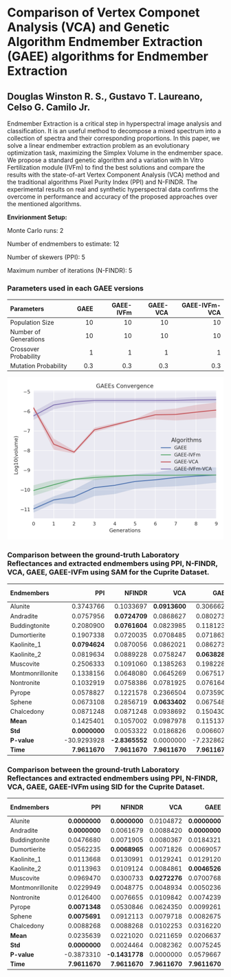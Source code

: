 # Comparison of Vertex Componet Analysis (VCA) and Genetic Algorithm Endmember Extraction (GAEE) algorithms for Endmember Extraction

## Douglas Winston R. S., Gustavo T. Laureano, Celso G. Camilo Jr.

Endmember Extraction is a critical step in hyperspectral image analysis and classification. It is an useful method to decompose a mixed spectrum into a collection of spectra and their corresponding proportions. In this paper, we solve a linear endmember extraction problem as an evolutionary optimization task, maximizing the Simplex Volume in the endmember space. We propose a standard genetic algorithm and a variation with In Vitro Fertilization module (IVFm) to find the best solutions and compare the results with the state-of-art Vertex Component Analysis (VCA) method and the traditional algorithms Pixel Purity Index (PPI) and N-FINDR. The experimental results on real and synthetic hyperspectral data confirms the overcome in performance and accuracy of the proposed approaches over the mentioned algorithms.

**Envirionment Setup:**

Monte Carlo runs: 2 

Number of endmembers to estimate: 12 

Number of skewers (PPI): 5 

Maximum number of iterations (N-FINDR): 5 

### Parameters used in each GAEE versions

| Parameters            |   GAEE |   GAEE-IVFm |   GAEE-VCA |   GAEE-IVFm-VCA |
|:----------------------|-------:|------------:|-----------:|----------------:|
| Population Size       |   10   |        10   |       10   |            10   |
| Number of Generations |   10   |        10   |       10   |            10   |
| Crossover Probability |    1   |         1   |        1   |             1   |
| Mutation Probability  |    0.3 |         0.3 |        0.3 |             0.3 |

![alt text](Convergence.png)

### Comparison between the ground-truth Laboratory Reflectances and extracted endmembers using PPI, N-FINDR, VCA, GAEE, GAEE-IVFm using SAM for the Cuprite Dataset.

| Endmembers       |         PPI |     NFINDR |       VCA |       GAEE |   GAEE-IVFm |   GAEE-VCA |   GAEE-IVFm-VCA |
|:-----------------|------------:|-----------:|----------:|-----------:|------------:|-----------:|----------------:|
| Alunite          |   0.3743766 |  0.1033697 | **0.0913600** |  0.3066626 |   0.2826150 |  0.0926313 |       0.0926313 |
| Andradite        |   0.0757956 |  **0.0724709** | 0.0868627 |  0.0802739 |   0.0862870 |  0.1644978 |       0.0752234 |
| Buddingtonite    |   0.2080900 |  **0.0761604** | 0.0823985 |  0.1181232 |   0.0874055 |  0.1193060 |       0.1602123 |
| Dumortierite     |   0.1907338 |  0.0720035 | 0.0708485 |  0.0718638 |   0.0899484 |  **0.0706448** |       **0.0706448** |
| Kaolinite_1      |   **0.0794624** |  0.0870056 | 0.0862021 |  0.0862734 |   0.0873382 |  0.0869072 |       0.0870058 |
| Kaolinite_2      |   0.0819634 |  0.0889228 | 0.0758247 |  **0.0638283** |   0.0732192 |  0.0730934 |       0.0861069 |
| Muscovite        |   0.2506333 |  0.1091060 | 0.1385263 |  0.1982286 |   0.1873132 |  0.1578801 |       **0.1091057** |
| Montmonrillonite |   0.1338156 |  0.0648080 | 0.0645269 |  0.0675177 |   **0.0617503** |  0.0646271 |       0.0646271 |
| Nontronite       |   0.1032919 |  0.0758386 | 0.0781925 |  0.0761649 |   **0.0729433** |  0.0797374 |       0.0779097 |
| Pyrope           |   0.0578827 |  0.1221578 | 0.2366504 |  0.0735907 |   **0.0509429** |  0.2377895 |       0.1217895 |
| Sphene           |   0.0673108 |  0.2856719 | **0.0633402** |  0.0675483 |   0.0959046 |  0.0770255 |       0.0640268 |
| Chalcedony       |   0.0871248 |  0.0871248 | 0.0938692 |  0.1504308 |   0.1512674 |  0.0919706 |       **0.0752052** |
| **Mean**         |   0.1425401 |  0.1057002 | 0.0987978 |  0.1151371 |   0.1135220 |  0.1141871 |       **0.0924109** |
| **Std**          |   **0.0000000** |  0.0053322 | 0.0186826 |  0.0066076 |   0.0067262 |  0.0182891 |       0.0132894 |
| **P-value**      | -30.9293928 | **-2.8365552** | 0.0000000 | -7.2328626 |  -4.5080643 | -3.2551426 |       2.5756814 |
| **Time**         |   **7.9611670** |  **7.9611670** | **7.9611670** |  **7.9611670** |   **7.9611670** |  **7.9611670** |       **7.9611670** |

### Comparison between the ground-truth Laboratory Reflectances and extracted endmembers using PPI, N-FINDR, VCA, GAEE, GAEE-IVFm using SID for the Cuprite Dataset.

| Endmembers       |        PPI |     NFINDR |       VCA |      GAEE |   GAEE-IVFm |   GAEE-VCA |   GAEE-IVFm-VCA |
|:-----------------|-----------:|-----------:|----------:|----------:|------------:|-----------:|----------------:|
| Alunite          |  **0.0000000** |  **0.0000000** | 0.0104872 | **0.0000000** |   **0.0000000** |  **0.0000000** |       **0.0000000** |
| Andradite        |  **0.0000000** |  0.0061679 | 0.0088420 | **0.0000000** |   **0.0000000** |  0.0194020 |       0.0074052 |
| Buddingtonite    |  0.0476680 |  0.0071905 | 0.0080367 | 0.0184321 |   **0.0000000** |  0.0267324 |       0.0071905 |
| Dumortierite     |  0.0562235 |  **0.0068965** | 0.0071826 | 0.0069057 |   0.0100143 |  0.0071101 |       0.0197490 |
| Kaolinite_1      |  0.0113668 |  0.0130991 | 0.0129241 | 0.0129120 |   0.0133009 |  **0.0108978** |       0.0130991 |
| Kaolinite_2      |  0.0113963 |  0.0109124 | 0.0084861 | **0.0046526** |   0.0073812 |  0.0059838 |       0.0109124 |
| Muscovite        |  0.0969470 |  0.0300733 | **0.0272276** | 0.0700768 |   0.0338296 |  0.0316990 |       0.0316990 |
| Montmonrillonite |  0.0229949 |  0.0048775 | 0.0048934 | 0.0050236 |   **0.0045624** |  0.0047043 |       0.0047043 |
| Nontronite       |  0.0126400 |  0.0076655 | 0.0109842 | 0.0074239 |   **0.0071590** |  0.0081465 |       0.0081465 |
| Pyrope           |  **0.0071348** |  0.0530846 | 0.0624350 | 0.0099261 |   0.0185373 |  0.0419685 |       0.0083235 |
| Sphene           |  **0.0075691** |  0.0912113 | 0.0079718 | 0.0082675 |   0.0363600 |  0.0912113 |       0.0241628 |
| Chalcedony       |  0.0088268 |  0.0088268 | 0.0102253 | 0.0316220 |   0.0198481 |  0.0130018 |       **0.0066897** |
| **Mean**         |  0.0235639 |  0.0221020 | 0.0211659 | 0.0206637 |   0.0137623 |  0.0229125 |       **0.0126264** |
| **Std**          |  **0.0000000** |  0.0024464 | 0.0082362 | 0.0075245 |   0.0035074 |  0.0036685 |       0.0024566 |
| **P-value**      | -0.3873310 | **-0.1431778** | 0.0000000 | 0.0579667 |   1.1746872 | -0.2771674 |       1.3682946 |
| **Time**         |  **7.9611670** |  **7.9611670** | **7.9611670** | **7.9611670** |   **7.9611670** |  **7.9611670** |       **7.9611670** |

